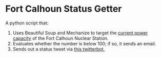 Fort Calhoun Status Getter
===========

A python script that:
<ol>
<li>Uses Beautiful Soup and Mechanize to target the <a href="http://www.nrc.gov/reading-rm/doc-collections/event-status/reactor-status/ps.html" target="_blank">current power capacity</a> of the Fort Calhoun Nuclear Station.</li>
<li>Evaluates whether the number is below 100; if so, it sends an email.</li>
<li>Sends out a status tweet via <a href="https://twitter.com/FortCalhounBot" target="_blank">this twitterbot.</a></li>
</ol>